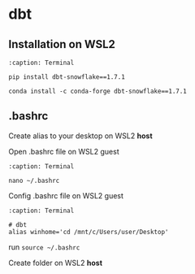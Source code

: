 # dbt

## Installation on WSL2


```{code-block} shell
:caption: Terminal

pip install dbt-snowflake==1.7.1

conda install -c conda-forge dbt-snowflake==1.7.1

```

## .bashrc

Create alias to your desktop on WSL2 **host**

Open .bashrc file on WSL2 guest

```{code-block} shell
:caption: Terminal

nano ~/.bashrc

```

Config .bashrc file on WSL2 guest

```{code-block} shell
:caption: Terminal

# dbt
alias winhome='cd /mnt/c/Users/user/Desktop'

```
run `source ~/.bashrc`

Create folder on WSL2 **host**